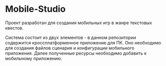 # Mobile-Studio
Проект разработан для создания мобильных игр в жанре текстовых квестов.

Система состоит из двух элементов - в данном репозитории содержится кроссплатформенное приложение для ПК. Оно необходимо для создания файлов сценария и конфигурации мобильного приложения. Далее полученные ресурсы необходимо добавить к мобильному приложению.
